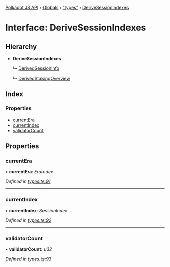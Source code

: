 [Polkadot JS API](../README.md) › [Globals](../globals.md) › ["types"](../modules/_types_.md) › [DeriveSessionIndexes](_types_.derivesessionindexes.md)

# Interface: DeriveSessionIndexes

## Hierarchy

* **DeriveSessionIndexes**

  ↳ [DerivedSessionInfo](_types_.derivedsessioninfo.md)

  ↳ [DerivedStakingOverview](_types_.derivedstakingoverview.md)

## Index

### Properties

* [currentEra](_types_.derivesessionindexes.md#currentera)
* [currentIndex](_types_.derivesessionindexes.md#currentindex)
* [validatorCount](_types_.derivesessionindexes.md#validatorcount)

## Properties

###  currentEra

• **currentEra**: *EraIndex*

*Defined in [types.ts:91](https://github.com/polkadot-js/api/blob/fb4c840549/packages/api-derive/src/types.ts#L91)*

___

###  currentIndex

• **currentIndex**: *SessionIndex*

*Defined in [types.ts:92](https://github.com/polkadot-js/api/blob/fb4c840549/packages/api-derive/src/types.ts#L92)*

___

###  validatorCount

• **validatorCount**: *u32*

*Defined in [types.ts:93](https://github.com/polkadot-js/api/blob/fb4c840549/packages/api-derive/src/types.ts#L93)*
